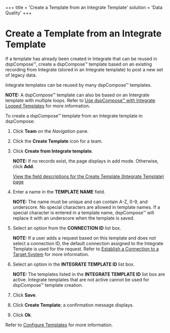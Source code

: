 +++
title = 'Create a Template from an Integrate Template'
solution = 'Data Quality'
+++

# Create a Template from an Integrate Template

If a template has already been created in Integrate that can be reused
in dspCompose™, create a dspCompose™ template based on an existing
recording from Integrate (stored in an Integrate template) to post a new
set of legacy data.

Integrate templates can be reused by many dspCompose™ templates.

**NOTE:** A dspCompose™ template can also be based on an Intergrate
template with multiple loops. Refer to [Use dspCompose™ with Integrate
Looped Templates](Use_dspCompose_with_Integrate_Looped_Templates.htm)
for more information.

To create a dspCompose™ template from an Integrate template in
dspCompose:

1.  Click **Team** on the *Navigation* pane.

2.  Click the **Create Template** icon for a team.

3.  Click **Create from Integrate template**.
    
    **NOTE:** If no records exist, the page displays in add mode.
    Otherwise, click **Add**.
    
    [View the field descriptions for the Create Template (Integrate
    Template) page](Create_Template_Integrate_Template.htm)

4.  Enter a name in the **TEMPLATE NAME** field.
    
    **NOTE:** The name must be unique and can contain A-Z, 0-9, and
    underscore. No special characters are allowed in template names. If
    a special character is entered in a template name, dspCompose™ will
    replace it with an underscore when the template is saved.

5.  Select an option from the **CONNECTION ID** list box.
    
    **NOTE:** If a user adds a request based on this template and does
    not select a connection ID, the default connection assigned to the
    Integrate Template is used for the request. Refer to [Establish a
    Connection to a Target
    System](../../../Platform/Common/Use_Cases/Establish_a_Connection_to_a_target_system_Overview.htm)
    for more information.

6.  Select an option in the **INTEGRATE TEMPLATE ID** list box.
    
    **NOTE:** The templates listed in the **INTEGRATE TEMPLATE ID** list
    box are active. Integrate templates that are not active cannot be
    used for dspCompose™ template creation.

7.  Click **Save**.

8.  Click **Create Template**; a confirmation message displays.

9.  Click **Ok**.

Refer to [Configure Templates](Configure_Templates.htm) for more
information.
